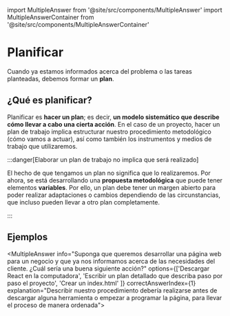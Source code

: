 import MultipleAnswer from '@site/src/components/MultipleAnswer'
import MultipleAnswerContainer from '@site/src/components/MultipleAnswerContainer'

# Planificar

Cuando ya estamos informados acerca del problema o las tareas planteadas, debemos formar un **plan**. 

## ¿Qué es planificar?

Planificar es **hacer un plan**; es decir, **un modelo sistemático que describe cómo llevar a cabo una cierta acción**. En el caso de un proyecto, hacer un plan de trabajo implica estructurar nuestro procedimiento metodológico (cómo vamos a actuar), así como también los instrumentos y medios de trabajo que utilizaremos. 

:::danger[Elaborar un plan de trabajo no implica que será realizado]

El hecho de que tengamos un plan no significa que lo realizaremos. Por ahora, se está desarrollando una **propuesta metodológica** que puede tener elementos **variables**. Por ello, un plan debe tener un margen abierto para poder realizar adaptaciones o cambios dependiendo de las circunstancias, que incluso pueden llevar a otro plan completamente.

:::

## Ejemplos

<MultipleAnswerContainer>

<MultipleAnswer info="Suponga que queremos desarrollar una página web para un negocio y que ya nos informamos acerca de las necesidades del cliente. ¿Cuál sería una buena siguiente acción?" options={['Descargar React en la computadora', 'Escribir un plan detallado que describa paso por paso el proyecto', 'Crear un index.html' ]} correctAnswerIndex={1} explanation="Describir nuestro procedimiento debería realizarse antes de descargar alguna herramienta o empezar a programar la página, para llevar el proceso de manera ordenada"></MultipleAnswer>

</MultipleAnswerContainer>